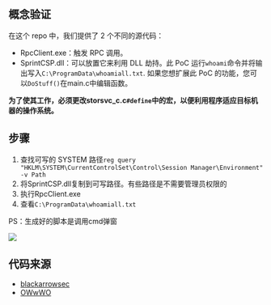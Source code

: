 ## 概念验证

在这个 repo 中，我们提供了 2 个不同的源代码：

- RpcClient.exe：触发 RPC 调用。
- SprintCSP.dll：可以放置它来利用 DLL 劫持。此 PoC 运行`whoami`命令并将输出写入`C:\ProgramData\whoamiall.txt`. 如果您想扩展此 PoC 的功能，您可以`DoStuff()`在main.c中编辑函数。

**为了使其工作，必须更改storsvc_c.c`#define`中的宏，以便利用程序适应目标机器的操作系统。**

## 步骤

1. 查找可写的 SYSTEM 路径`reg query "HKLM\SYSTEM\CurrentControlSet\Control\Session Manager\Environment" -v Path`
2. 将SprintCSP.dll复制到可写路径。有些路径是不需要管理员权限的
3. 执行RpcClient.exe
4. 查看`C:\ProgramData\whoamiall.txt`

PS：生成好的脚本是调用cmd弹窗

![](https://raw.github.com/Ascotbe/Image/master/Kernelhub/LPE_via_StorSvc.gif)

## 代码来源

- [blackarrowsec](https://github.com/blackarrowsec/redteam-research)
- [OWwWO](https://github.com/OWwWO)

